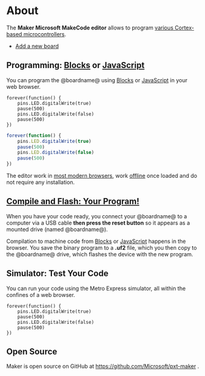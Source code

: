 # About

The **Maker Microsoft MakeCode editor** allows to program [various Cortex-based microcontrollers](/boards).

* [Add a new board](/boards/add-a-new-board)

## Programming: [Blocks](/blocks) or [JavaScript](/javascript)

You can program the @boardname@ using [Blocks](/blocks) or [JavaScript](/javascript) in your web browser.

```blocks
forever(function() {
    pins.LED.digitalWrite(true)
    pause(500)
    pins.LED.digitalWrite(false)
    pause(500)    
})
```

```typescript
forever(function() {
    pins.LED.digitalWrite(true)
    pause(500)
    pins.LED.digitalWrite(false)
    pause(500)    
})
```


The editor work in [most modern browsers](/browsers), work [offline](/offline) once loaded and do not require any installation.

## [Compile and Flash: Your Program!](/device/usb)

When you have your code ready, you connect your @boardname@ to a computer via a USB cable
**then press the reset button** so it appears as a mounted drive (named @boardname@).

Compilation to machine code from [Blocks](/blocks) or [JavaScript](/javascript) happens in the browser. You save the binary
program to a **.uf2** file, which you then copy to the @boardname@ drive, which flashes the device with the new program.

## Simulator: Test Your Code

You can run your code using the Metro Express simulator, all within the confines of a web browser.

```sim
forever(function() {
    pins.LED.digitalWrite(true)
    pause(500)
    pins.LED.digitalWrite(false)
    pause(500)    
})
```

## Open Source

Maker is open source on GitHub at https://github.com/Microsoft/pxt-maker .